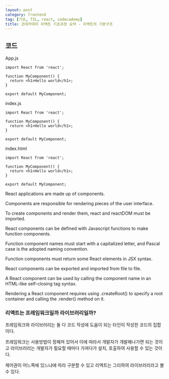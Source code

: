 ```yaml
---
layout: post
category: frontend
tag: [기초, TIL, react, codecademy]
title: 코데카데미 리액트 기초과정 요약 - 리액트의 기본구조
---
```


## 코드

App.js
```
import React from 'react';

function MyComponent() {
  return <h1>Hello world</h1>;
}

export default MyComponent;
```

index.js
```
import React from 'react';

function MyComponent() {
  return <h1>Hello world</h1>;
}

export default MyComponent;
```

index.html
```
import React from 'react';

function MyComponent() {
  return <h1>Hello world</h1>;
}

export default MyComponent;
```

React applications are made up of components.

Components are responsible for rendering pieces of the user interface.

To create components and render them, react and reactDOM must be imported.

React components can be defined with Javascript functions to make function components.

Function component names must start with a capitalized letter, and Pascal case is the adopted naming convention.

Function components must return some React elements in JSX syntax.

React components can be exported and imported from file to file.

A React component can be used by calling the component name in an HTML-like self-closing tag syntax.

Rendering a React component requires using .createRoot() to specify a root container and calling the .render() method on it.


### 리액트는 프레임워크일까 라이브러리일까?

프레임워크와 라이브러리는 둘 다 코드 작성에 도움이 되는 타인이 작성한 코드의 집합이다.

프레임워크는 사용방법이 정해져 있어서 이에 따라서 개발자가 개발해나가면 되는 것이고
라이브러리는 개발자가 필요할 때마다 가져다가 설치, 호출하여 사용할 수 있는 것이다.

제어권이 어느쪽에 있느냐에 따라 구분할 수 있고 리액트는 그리하여 라이브러리라고 볼 수 있다.


